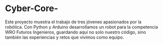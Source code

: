 # Cyber-Core-
Este proyecto muestra el trabajo de tres jóvenes apasionados por la robótica. Con Python y Arduino desarrollamos un robot para la competencia WRO Futuros Ingenieros, guardando aquí no solo nuestro código, sino también las experiencias y retos que vivimos como equipo.

